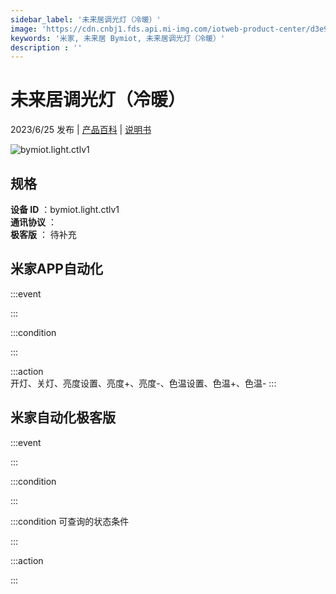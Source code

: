 ```yaml
---
sidebar_label: '未来居调光灯（冷暖）'
image: 'https://cdn.cnbj1.fds.api.mi-img.com/iotweb-product-center/d3e9fc601a939662c665987b4bdbd60b_1684892711008.png?GalaxyAccessKeyId=AKVGLQWBOVIRQ3XLEW&Expires=9223372036854775807&Signature=7WU6dycbWQMFZ5YQXmcpD/LZvSo='
keywords: '米家, 未来居 Bymiot, 未来居调光灯（冷暖）'
description : ''
---
```

# 未来居调光灯（冷暖）

2023/6/25 发布 | [产品百科](https://home.mi.com/webapp/content/baike/product/index.html?model=bymiot.light.ctlv1/) | [说明书](https://home.mi.com/views/introduction.html?model=bymiot.light.ctlv1&region=cn)

![bymiot.light.ctlv1](https://cdn.cnbj1.fds.api.mi-img.com/iotweb-product-center/d3e9fc601a939662c665987b4bdbd60b_1684892711008.png?GalaxyAccessKeyId=AKVGLQWBOVIRQ3XLEW&Expires=9223372036854775807&Signature=7WU6dycbWQMFZ5YQXmcpD/LZvSo=)

## 规格  
> 
**设备 ID** ：bymiot.light.ctlv1  
**通讯协议** ：  
**极客版**  ： 待补充 


## 米家APP自动化  

:::event  

:::

:::condition  

:::

:::action   
开灯、关灯、亮度设置、亮度+、亮度-、色温设置、色温+、色温-
:::

## 米家自动化极客版  

:::event  

:::

:::condition  

:::

:::condition 可查询的状态条件  

:::

:::action  

:::

        
